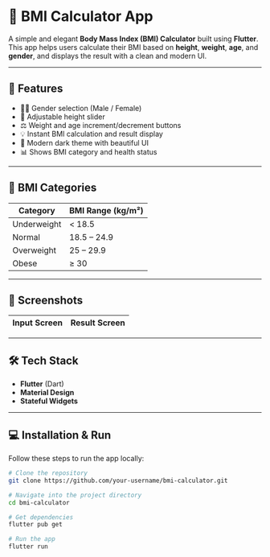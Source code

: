# 🧮 BMI Calculator App

A simple and elegant **Body Mass Index (BMI) Calculator** built using **Flutter**.  
This app helps users calculate their BMI based on **height**, **weight**, **age**, and **gender**, and displays the result with a clean and modern UI.

---

## 🚀 Features
- 🧔‍♂️ Gender selection (Male / Female)  
- 📏 Adjustable height slider  
- ⚖️ Weight and age increment/decrement buttons  
- 💡 Instant BMI calculation and result display  
- 🎨 Modern dark theme with beautiful UI  
- 📊 Shows BMI category and health status  

---

## 🧠 BMI Categories
| Category | BMI Range (kg/m²) |
|-----------|-------------------|
| Underweight | < 18.5 |
| Normal | 18.5 – 24.9 |
| Overweight | 25 – 29.9 |
| Obese | ≥ 30 |

---

## 📸 Screenshots
| Input Screen | Result Screen |
|---------------|---------------|

---

## 🛠️ Tech Stack
- **Flutter** (Dart)
- **Material Design**
- **Stateful Widgets**

---

## 💻 Installation & Run
Follow these steps to run the app locally:

```bash
# Clone the repository
git clone https://github.com/your-username/bmi-calculator.git

# Navigate into the project directory
cd bmi-calculator

# Get dependencies
flutter pub get

# Run the app
flutter run

